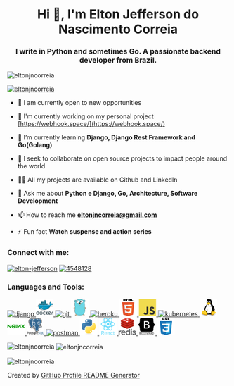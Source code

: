 <h1 align="center">Hi 👋, I'm Elton Jefferson do Nascimento Correia</h1>

<h3 align="center">I write in Python and sometimes Go. A passionate backend developer from Brazil. </h3>

<p align="left"> <img src="https://komarev.com/ghpvc/?username=eltonjncorreia&label=Profile%20views&color=0e75b6&style=flat" alt="eltonjncorreia" /> </p>

<p align="left"> <a href="https://github.com/ryo-ma/github-profile-trophy"><img src="https://github-profile-trophy.vercel.app/?username=eltonjncorreia" alt="eltonjncorreia" /></a> </p>

- 🔭 I am currently open to new opportunities

- 🔭 I'm currently working on my personal project [https://webhook.space/](https://webhook.space/)

- 🌱 I’m currently learning **Django, Django Rest Framework and Go(Golang)**

- 👯 I seek to collaborate on open source projects to impact people around the world

- 👨‍💻 All my projects are available on Github and LinkedIn

- 💬 Ask me about **Python e Django, Go, Architecture, Software Development**

- 📫 How to reach me **eltonjncorreia@gmail.com**

- ⚡ Fun fact **Watch suspense and action series**


<h3 align="left">Connect with me:</h3>
<p align="left">
<a href="https://linkedin.com/in/elton-jefferson" target="blank"><img align="center" src="https://raw.githubusercontent.com/rahuldkjain/github-profile-readme-generator/master/src/images/icons/Social/linked-in-alt.svg" alt="elton-jefferson" height="30" width="40" /></a>
<a href="https://stackoverflow.com/users/4548128" target="blank"><img align="center" src="https://raw.githubusercontent.com/rahuldkjain/github-profile-readme-generator/master/src/images/icons/Social/stack-overflow.svg" alt="4548128" height="30" width="40" /></a>
</p>


<h3 align="left">Languages and Tools:</h3>
<p align="left">  <a href="https://www.djangoproject.com/" target="_blank" rel="noreferrer"> <img src="https://cdn.worldvectorlogo.com/logos/django.svg" alt="django" width="40" height="40"/> </a> <a href="https://www.docker.com/" target="_blank" rel="noreferrer"> <img src="https://raw.githubusercontent.com/devicons/devicon/master/icons/docker/docker-original-wordmark.svg" alt="docker" width="40" height="40"/> </a> <a href="https://git-scm.com/" target="_blank" rel="noreferrer"> <img src="https://www.vectorlogo.zone/logos/git-scm/git-scm-icon.svg" alt="git" width="40" height="40"/> </a> <a href="https://golang.org" target="_blank" rel="noreferrer"> <img src="https://raw.githubusercontent.com/devicons/devicon/master/icons/go/go-original.svg" alt="go" width="40" height="40"/> </a> <a href="https://heroku.com" target="_blank" rel="noreferrer"> <img src="https://www.vectorlogo.zone/logos/heroku/heroku-icon.svg" alt="heroku" width="40" height="40"/> </a> <a href="https://www.w3.org/html/" target="_blank" rel="noreferrer"> <img src="https://raw.githubusercontent.com/devicons/devicon/master/icons/html5/html5-original-wordmark.svg" alt="html5" width="40" height="40"/> </a> <a href="https://developer.mozilla.org/en-US/docs/Web/JavaScript" target="_blank" rel="noreferrer"> <img src="https://raw.githubusercontent.com/devicons/devicon/master/icons/javascript/javascript-original.svg" alt="javascript" width="40" height="40"/> </a> <a href="https://kubernetes.io" target="_blank" rel="noreferrer"> <img src="https://www.vectorlogo.zone/logos/kubernetes/kubernetes-icon.svg" alt="kubernetes" width="40" height="40"/> </a> <a href="https://www.linux.org/" target="_blank" rel="noreferrer"> <img src="https://raw.githubusercontent.com/devicons/devicon/master/icons/linux/linux-original.svg" alt="linux" width="40" height="40"/> </a> <a href="https://www.nginx.com" target="_blank" rel="noreferrer"> <img src="https://raw.githubusercontent.com/devicons/devicon/master/icons/nginx/nginx-original.svg" alt="nginx" width="40" height="40"/> </a> <a href="https://www.postgresql.org" target="_blank" rel="noreferrer"> <img src="https://raw.githubusercontent.com/devicons/devicon/master/icons/postgresql/postgresql-original-wordmark.svg" alt="postgresql" width="40" height="40"/> </a> <a href="https://postman.com" target="_blank" rel="noreferrer"> <img src="https://www.vectorlogo.zone/logos/getpostman/getpostman-icon.svg" alt="postman" width="40" height="40"/> </a> <a href="https://www.python.org" target="_blank" rel="noreferrer"> <img src="https://raw.githubusercontent.com/devicons/devicon/master/icons/python/python-original.svg" alt="python" width="40" height="40"/> </a> <a href="https://reactjs.org/" target="_blank" rel="noreferrer"> <img src="https://raw.githubusercontent.com/devicons/devicon/master/icons/react/react-original-wordmark.svg" alt="react" width="40" height="40"/> </a> <a href="https://redis.io" target="_blank" rel="noreferrer"> <img src="https://raw.githubusercontent.com/devicons/devicon/master/icons/redis/redis-original-wordmark.svg" alt="redis" width="40" height="40"/> </a>  <a href="https://getbootstrap.com" target="_blank" rel="noreferrer"> <img src="https://raw.githubusercontent.com/devicons/devicon/master/icons/bootstrap/bootstrap-plain-wordmark.svg" alt="bootstrap" width="40" height="40"/> </a> <a href="https://www.w3schools.com/css/" target="_blank" rel="noreferrer"> <img src="https://raw.githubusercontent.com/devicons/devicon/master/icons/css3/css3-original-wordmark.svg" alt="css3" width="40" height="40"/> </a></p>

<p><img align="left" src="https://github-readme-stats.vercel.app/api/top-langs?username=eltonjncorreia&show_icons=true&locale=en&layout=compact&theme=dracula" alt="eltonjncorreia" /></p>

<p>&nbsp;<img align="center" src="https://github-readme-stats.vercel.app/api?username=eltonjncorreia&show_icons=true&locale=en&theme=dracula" alt="eltonjncorreia" /></p>

<p><img align="center" src="https://github-readme-streak-stats.herokuapp.com/?user=eltonjncorreia&" alt="eltonjncorreia" /></p>


<p> Created by <a target="_blank" href="https://rahuldkjain.github.io/gh-profile-readme-generator/">GitHub Profile README Generator</a></p>
